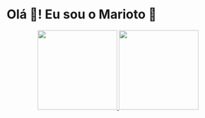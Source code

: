 # Olá 👋! Eu sou o Marioto 👹

<div align="center">
  <a href="https://github.com/henriquemarioto">
  <img height="180em" src="https://github-readme-stats.vercel.app/api?username=henriquemarioto&show_icons=true&theme=dracula&include_all_commits=true&count_private=true"/>
  <img height="180em" src="https://github-readme-stats.vercel.app/api/top-langs/?username=henriquemarioto&layout=compact&langs_count=7&theme=dracula"/>
</div>
